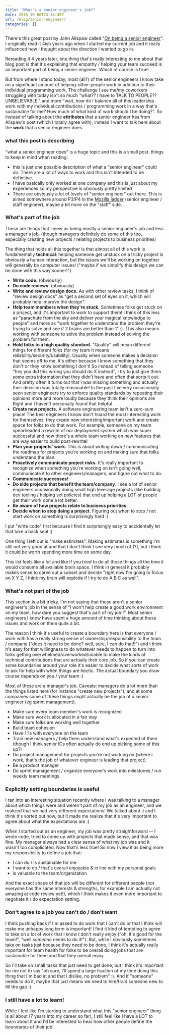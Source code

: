 ```yaml
---
title: "What's a senior engineer's job?"
date: 2018-10-06T23:16:40Z
url: /blog/senior-engineer/
categories: []
---
```


There's this great post by John Allspaw called "[On being a senior engineer](https://www.kitchensoap.com/2012/10/25/on-being-a-senior-engineer/)". I originally read it
4ish years ago when I started my current job and it really influenced how I thought about the
direction I wanted to go in.

Rereading it 4 years later, one thing that's really interesting to me about that blog post is that
it's explaining that empathy / helping your team succeed is an important part of being a senior
engineer. Which of course is true!

But from where I stand today, most (all?) of the senior engineers I know take on a significant
amount of helping-other-people work in addition to their individual programming work. The challenge
I see me/my coworkers struggling with today isn't so much "what?? I have to TALK TO PEOPLE??
UNBELIEVABLE." and more "wait, how do I balance all of this leadership work with my individual
contributions / programming work in a way that's sustainable for me? How much of what kind of work
should I be doing?". So instead of talking about the **attributes** that a senior engineer has from
Allspaw's post (which I totally agree with), instead I want to talk here about the **work** that a
senior engineer does.

### what this post is describing

"what a senior engineer does" is a huge topic and this is a small post. things to keep in mind
when reading:

* this is just one possible description of what a "senior engineer" could do. There are a lot of ways
  to work and this isn't intended to be definitive.
* I have basically only worked at one company and this is just about my experiences so my
  perspective is obviously pretty limited
* There are obviously a lot of levels of "senior engineer" out there. This is aimed somewhere around
  P3/P4 in the [Mozilla ladder](https://twitter.com/Gankro/status/1046438955439271936) (senior
  engineer / staff engineer), maybe a bit more on the "staff" side.

### What's part of the job

These are things that I view as being mostly a senior engineer's job and less a manager's job.
(though managers definitely do some of this too, especially creating new projects / relating
projects to business priorities)

The thing that holds all this together is that almost all of this work is fundamentally
**technical**: helping someone get unstuck on a tricky project is obviously a human interaction, but
the issues we'll be working on together will generally be computer issues! ("maybe if we simplify
this design we can be done with this way sooner!")

* **Write code.** (obviously)
* **Do code reviews.** (obviously)
* **Write and review design docs.** As with other review tasks, I think of "review design docs" 
   as "get a second set of eyes on it, which will probably help improve the design".
* **Help team members when they're stuck.** Sometimes folks get stuck on a project, and it's important
  to work to support them! I think of this less as "parachute from the sky and deliver your magical
  knowledge to people" and more as "work together to understand the problem they're trying to solve
  and see if 2 brains are better than 1" :). This also means working with someone to solve the
  problem instead of solving the problem for them.
* **Hold folks to a high quality standard.** "Quality" will mean different things for different folks
  (for my team it means reliability/security/usability). Usually when someone makes a decision that
  seems off to me, it's either because I know something that they don't or they know something I
  don't! So instead of telling someone "hey you did this wrong you should do X instead", I try to
  just give them some extra information that they didn't have and often that sorts it out. And
  pretty often it turns out that I was missing something and actually their decision was totally
  reasonable! In the past I've very occasionally seen senior engineers try to enforce quality
  standards by repeating their opinions more and more loudly because they think their opinions are
  Right and I haven't personally found that helpful.
* **Create new projects.** A software engineering team isn't a zero-sum place! The best engineers I know
  don't hoard the most interesting work for themselves, they create new interesting/important work
  and create space for folks to do that work. For example, someone on my team spearheaded a rewrite
  of our deployment system which was super successful and now there's a whole team working on new
  features that are way easier to build post-rewrite!
* **Plan your projects' work.** This is about writing down / communicating the roadmap for projects
  you're working on and making sure that folks understand the plan.
* **Proactively communicate project risks.** It's really important to recognize when something you're
  working on isn't going well, communicate it to other engineers/managers, and figure out what to
  do.
* **Communicate successes!**
* **Do side projects that benefit the team/company**. I see a lot of senior engineers occasionally
  doing small high leverage projects (like building dev tooling / helping set policies) that end up
  helping a LOT of people get their work done a lot better.
* **Be aware of how projects relate to business priorities.**
* **Decide when to stop doing a project**. Figuring out when to stop / not start work on something
  is surprisingly hard :)

I put "write code" first because I find it surprisingly easy to accidentally let that take a back
seat :)

One thing I left out is "make estimates". Making estimates is something I'm still not very good at
and that I don't think I see very much of (?), but I think it could be worth spending more time on
some day.

This list feels like a lot and like if you tried to do all those things all the time it would
consume all available brain space. I think in general it probably makes sense to carve out a subset
and decide "right now I'm going to focus on X Y Z, I think my brain will explode if I try to do A B
C as well".

### What's not part of the job

This section is a bit tricky. I'm not saying that these aren't a senior engineer's job in the sense
of "I won't help create a good work environment on my team, how dare you suggest that's part of my
job!!". Most senior engineers I know have spent a huge amount of time thinking about these issues
and work on them quite a bit.

The reason I think it's useful to create a boundary here is that everyone I work with has a really
strong sense of ownership/responsibility to the team / company ("does it need to be done? well,
sure, I can do that!!") and I think it's easy for that willingness to do whatever needs to happen to
turn into folks getting overwhelmed/overworked/unable to make the kinds of technical contributions
that are actually their core job. So if you can create some boundaries around your role it's easier
to decide what sorts of work to ask for help with when things are hectic. The actual boundary you
draw course depends on you / your team :)

Most of these are a manager's job. Caveats: managers do a lot more than the things listed here (for
instance "create new projects"), and at some companies some of these things might actually be the
job of a senior engineer (eg sprint management).

* Make sure every team member's work is recognized
* Make sure work is allocated in a fair way
* Make sure folks are working well together
* Build team cohesion
* Have 1:1s with everyone on the team
* Train new managers / help them understand what's expected of them (though I think senior ICs often
  actually do end up picking some of this up?)
* Do project management for projects you're not working on (where I work, that's the job of whatever
  engineer is leading that project)
* Be a product manager
* Do sprint management / organize everyone's work into milestones / run weekly team meetings

### Explicitly setting boundaries is useful

I ran into an interesting situation recently where I was talking to a manager about which things
were and weren't part of my job as an engineer, and we realized that we had very different
expectations! We talked about it and I think it's sorted out now, but it made me realize that it's
very important to agree about what the expectations are :)

When I started out as an engineer, my job was pretty straightforward -- I wrote code, tried to come
up with projects that made sense, and that was fine. My manager always had a clear sense of what my
job was and it wasn't too complicated. Now that's less true! So now I view it as being more my
responsibility to define a job that:

* I can do / is sustainable for me
* I want to do / that's overall enjoyable & in line with my personal goals
* is valuable to the team/organization

And the exact shape of that job will be different for different people (not everyone has the same
interests & strengths, for example I am actually not amazing at code review yet!), which I think
makes it even more important to negotiate it / do expectation setting. 

### Don't agree to a job you can't do / don't want

I think pushing back if I'm asked to do work that I can't do or that I think will make me unhappy
long term is important! I find it kind of tempting to agree to take on a lot of work that I know I
don't really enjoy ("oh, it's good for the team!", "well _someone_ needs to do it!"). But, while I
obviously sometimes take on tasks just because they need to be done, I think it's actually really
important for team health for folks to be overall doing jobs that are sustainable for them and that
they overall enjoy.

So I'll take on small tasks that just need to get done, but I think it's important for me not to say
"oh sure, I'll spend a large fraction of my time doing this thing that I'm bad at and that I
dislike, no problem" :). And if "someone" needs to do it, maybe that just means we need to
hire/train someone new to fill the gap :)

### I still have a lot to learn!

While I feel like I'm starting to understand what this "senior engineer" thing is all about (7 years
into my career so far), I still feel like I have a LOT to learn about it and I'd be interested to
hear how other people define the boundaries of their job!
